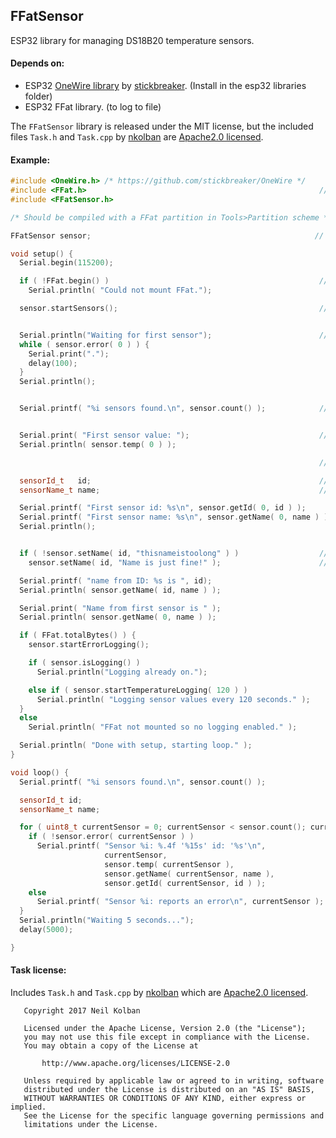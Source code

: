 ## FFatSensor
ESP32 library for managing DS18B20 temperature sensors.

#### Depends on:
- ESP32 [OneWire library](https://github.com/stickbreaker/OneWire) by [stickbreaker](https://github.com/stickbreaker). (Install in the esp32 libraries folder)
- ESP32 FFat library. (to log to file)

The `FFatSensor` library is released under the MIT license, but the included files `Task.h` and `Task.cpp` by [nkolban](https://github.com/nkolban/) are [Apache2.0 licensed](#nkolban).

#### Example:
````c++
#include <OneWire.h> /* https://github.com/stickbreaker/OneWire */
#include <FFat.h>                                                    // Include FFat to use the logging functions.
#include <FFatSensor.h>

/* Should be compiled with a FFat partition in Tools>Partition scheme */

FFatSensor sensor;                                                  // 1. Make an instance

void setup() {
  Serial.begin(115200);

  if ( !FFat.begin() )                                               // 2. Begin fatfs BEFORE starting the sensors.
    Serial.println( "Could not mount FFat.");

  sensor.startSensors();                                             // 3. Start the sensor task.


  Serial.println("Waiting for first sensor");                        // 4. You can just wait until a particular sensor gives a valid reading.
  while ( sensor.error( 0 ) ) {
    Serial.print(".");
    delay(100);
  }
  Serial.println();


  Serial.printf( "%i sensors found.\n", sensor.count() );            // 5. Or check how many sensors are found.


  Serial.print( "First sensor value: ");                             // 6. Get a sensor reading.
  Serial.println( sensor.temp( 0 ) );

                                                                     // getting name and ID

  sensorId_t   id;                                                   // Make a id variable.
  sensorName_t name;                                                 // Make a name variable.

  Serial.printf( "First sensor id: %s\n", sensor.getId( 0, id ) );        // Get the id and print it in one go.
  Serial.printf( "First sensor name: %s\n", sensor.getName( 0, name ) );  // Get the name and print it in one go.
  Serial.println();


  if ( !sensor.setName( id, "thisnameistoolong" ) )                  // Rename a sensor. The new name will be stored in NVS.
    sensor.setName( id, "Name is just fine!" );                      // Will return true or false depending on the result of the operation.

  Serial.printf( "name from ID: %s is ", id);
  Serial.println( sensor.getName( id, name ) );

  Serial.print( "Name from first sensor is " );
  Serial.println( sensor.getName( 0, name ) );

  if ( FFat.totalBytes() ) {
    sensor.startErrorLogging();

    if ( sensor.isLogging() )                                                    // You can check the current log state
      Serial.println("Logging already on.");

    else if ( sensor.startTemperatureLogging( 120 ) )                          // If the FFat partition is mounted sensor values will be logged to this partition
      Serial.println( "Logging sensor values every 120 seconds." );
  }
  else
    Serial.println( "FFat not mounted so no logging enabled." );

  Serial.println( "Done with setup, starting loop." );
}

void loop() {
  Serial.printf( "%i sensors found.\n", sensor.count() );

  sensorId_t id;
  sensorName_t name;

  for ( uint8_t currentSensor = 0; currentSensor < sensor.count(); currentSensor++ ) {
    if ( !sensor.error( currentSensor ) )
      Serial.printf( "Sensor %i: %.4f '%15s' id: '%s'\n",
                     currentSensor,
                     sensor.temp( currentSensor ),
                     sensor.getName( currentSensor, name ),
                     sensor.getId( currentSensor, id ) );
    else
      Serial.printf( "Sensor %i: reports an error\n", currentSensor );
  }
  Serial.println("Waiting 5 seconds...");
  delay(5000);

}
````
#### Task license:

Includes `Task.h` and `Task.cpp` by [nkolban](https://github.com/nkolban/esp32-snippets/tree/master/cpp_utils) which are [Apache2.0 licensed](https://raw.githubusercontent.com/nkolban/esp32-snippets/master/LICENSE).

````
   Copyright 2017 Neil Kolban

   Licensed under the Apache License, Version 2.0 (the "License");
   you may not use this file except in compliance with the License.
   You may obtain a copy of the License at

       http://www.apache.org/licenses/LICENSE-2.0

   Unless required by applicable law or agreed to in writing, software
   distributed under the License is distributed on an "AS IS" BASIS,
   WITHOUT WARRANTIES OR CONDITIONS OF ANY KIND, either express or implied.
   See the License for the specific language governing permissions and
   limitations under the License.
````

